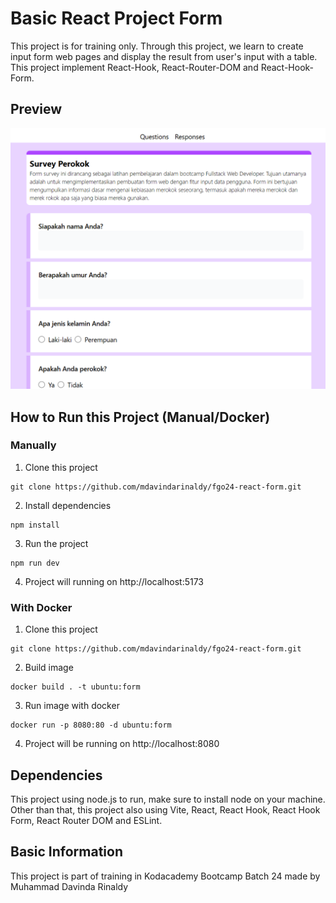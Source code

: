 # Basic React Project Form

This project is for training only. Through this project, we learn to create input form web pages and display the result from user's input with a table. This project implement React-Hook, React-Router-DOM and React-Hook-Form.

## Preview

![Preview](./preview.png)

## How to Run this Project (Manual/Docker)

### Manually
1. Clone this project
```
git clone https://github.com/mdavindarinaldy/fgo24-react-form.git
```
2. Install dependencies
```
npm install
``` 
3. Run the project
```
npm run dev
```
4. Project will running on http://localhost:5173

### With Docker
1. Clone this project
```
git clone https://github.com/mdavindarinaldy/fgo24-react-form.git
```
2. Build image
```
docker build . -t ubuntu:form
```
3. Run image with docker
```
docker run -p 8080:80 -d ubuntu:form
```
4. Project will be running on http://localhost:8080

## Dependencies
This project using node.js to run, make sure to install node on your machine. Other than that, this project also using Vite, React, React Hook, React Hook Form, React Router DOM and ESLint.

## Basic Information
This project is part of training in Kodacademy Bootcamp Batch 24 made by Muhammad Davinda Rinaldy
